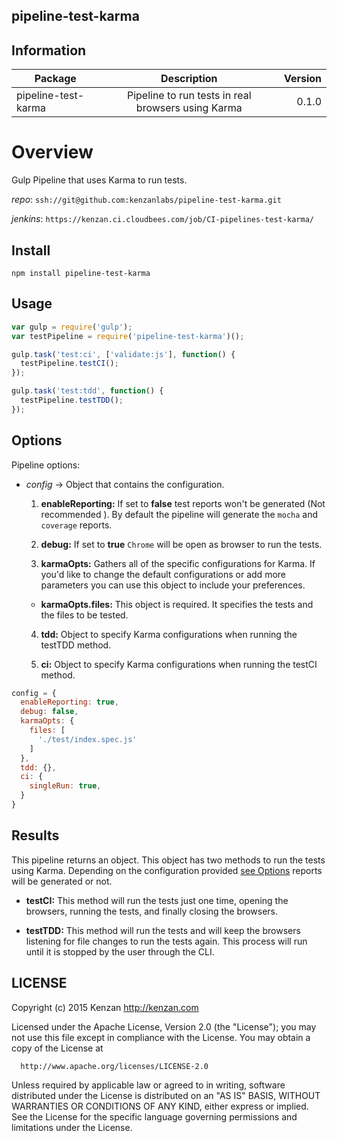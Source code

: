 ## pipeline-test-karma

## Information

| Package       | Description   | Version|
| ------------- |:-------------:| -----:|
| pipeline-test-karma| Pipeline to run tests in real browsers using Karma | 0.1.0 |

# Overview

Gulp Pipeline that uses Karma to run tests.

_repo_: `ssh://git@github.com:kenzanlabs/pipeline-test-karma.git`

_jenkins_: `https://kenzan.ci.cloudbees.com/job/CI-pipelines-test-karma/`

## Install
`npm install pipeline-test-karma`

## Usage
```javascript
var gulp = require('gulp');
var testPipeline = require('pipeline-test-karma')();

gulp.task('test:ci', ['validate:js'], function() {
  testPipeline.testCI();
});

gulp.task('test:tdd', function() {
  testPipeline.testTDD();
});
```

## Options

  Pipeline options:
  * _config_ -> Object that contains the configuration.

    1. __enableReporting:__ If set to __false__ test reports  won't be generated (Not recommended ). By default the pipeline will generate the `mocha` and `coverage` reports.

    2. __debug:__ If set to __true__ `Chrome` will be open as browser to run the tests.

    3. __karmaOpts:__ Gathers all of the specific configurations for Karma. If you'd like to change the default configurations or add more parameters you can use this object to include your preferences.

      + __karmaOpts.files:__ This object is required. It specifies the tests and the files to be tested.

    4. __tdd:__ Object to specify Karma configurations when running the testTDD method.

    5. __ci:__ Object to specify Karma configurations when running the testCI method.

  ```javascript
  config = {
    enableReporting: true,
    debug: false,
    karmaOpts: {
      files: [
        './test/index.spec.js'
      ]
    },
    tdd: {},
    ci: {
      singleRun: true,
    }
  }
  ```

## Results

  This pipeline returns an object. This object has two methods to run the  tests using Karma. Depending on the configuration provided [see Options](#options) reports will be generated or not.

  + __testCI:__ This method will run the tests just one time, opening the browsers, running the tests, and finally closing the browsers.

  + __testTDD:__ This method will run the tests and will keep the browsers listening for file changes to run the tests again. This process will run until it is stopped by the user through the CLI.

## LICENSE

  Copyright (c) 2015 Kenzan <http://kenzan.com>

  Licensed under the Apache License, Version 2.0 (the "License");
  you may not use this file except in compliance with the License.
  You may obtain a copy of the License at

      http://www.apache.org/licenses/LICENSE-2.0

  Unless required by applicable law or agreed to in writing, software
  distributed under the License is distributed on an "AS IS" BASIS,
  WITHOUT WARRANTIES OR CONDITIONS OF ANY KIND, either express or implied.
  See the License for the specific language governing permissions and
  limitations under the License.
